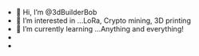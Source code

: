 - 👋 Hi, I’m @3dBuilderBob
- 👀 I’m interested in ...LoRa, Crypto mining, 3D printing
- 🌱 I’m currently learning ...Anything and everything!
-
-

<!---
3dBuilderBob/3dBuilderBob is a ✨ special ✨ repository because its `README.md` (this file) appears on your GitHub profile.
You can click the Preview link to take a look at your changes.
--->
